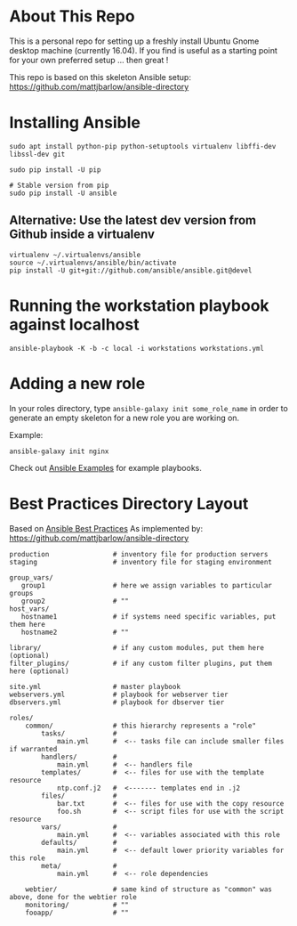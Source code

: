 # About This Repo #
This is a personal repo for setting up a freshly install Ubuntu Gnome
desktop machine (currently 16.04). If you find is useful as a starting
point for your own preferred setup ... then great !

This repo is based on this skeleton Ansible setup: https://github.com/mattjbarlow/ansible-directory

# Installing Ansible #

```
sudo apt install python-pip python-setuptools virtualenv libffi-dev libssl-dev git

sudo pip install -U pip

# Stable version from pip
sudo pip install -U ansible
```

## Alternative: Use the latest dev version from Github inside a virtualenv

```
virtualenv ~/.virtualenvs/ansible
source ~/.virtualenvs/ansible/bin/activate
pip install -U git+git://github.com/ansible/ansible.git@devel
```

# Running the workstation playbook against localhost #

```
ansible-playbook -K -b -c local -i workstations workstations.yml
```

# Adding a new role #
In your roles directory, type `ansible-galaxy init some_role_name` in order to generate an empty skeleton for a new role you are working on.

Example:
```
ansible-galaxy init nginx
```

Check out [Ansible Examples](https://github.com/ansible/ansible-examples) for example playbooks.

# Best Practices Directory Layout #

Based on [Ansible Best Practices](https://docs.ansible.com/ansible/playbooks_best_practices.html#directory-layout)
As implemented by: https://github.com/mattjbarlow/ansible-directory

```
production                # inventory file for production servers
staging                   # inventory file for staging environment

group_vars/
   group1                 # here we assign variables to particular groups
   group2                 # ""
host_vars/
   hostname1              # if systems need specific variables, put them here
   hostname2              # ""

library/                  # if any custom modules, put them here (optional)
filter_plugins/           # if any custom filter plugins, put them here (optional)

site.yml                  # master playbook
webservers.yml            # playbook for webserver tier
dbservers.yml             # playbook for dbserver tier

roles/
    common/               # this hierarchy represents a "role"
        tasks/            #
            main.yml      #  <-- tasks file can include smaller files if warranted
        handlers/         #
            main.yml      #  <-- handlers file
        templates/        #  <-- files for use with the template resource
            ntp.conf.j2   #  <------- templates end in .j2
        files/            #
            bar.txt       #  <-- files for use with the copy resource
            foo.sh        #  <-- script files for use with the script resource
        vars/             #
            main.yml      #  <-- variables associated with this role
        defaults/         #
            main.yml      #  <-- default lower priority variables for this role
        meta/             #
            main.yml      #  <-- role dependencies

    webtier/              # same kind of structure as "common" was above, done for the webtier role
    monitoring/           # ""
    fooapp/               # ""
```

